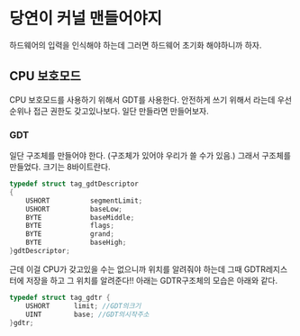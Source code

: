 # 당연이 커널 맨들어야지

하드웨어의 입력을 인식해야 하는데 그러면 하드웨어 초기화 해야하니까 하자.

## CPU 보호모드
CPU 보호모드를 사용하기 위해서 GDT를 사용한다. 안전하게 쓰기 위해서 라는데 우선순위나 접근 권한도 갖고있나보다. 일단 만들라면 만들어보자.

### GDT

일단 구조체를 만들어야 한다. (구조체가 있어야 우리가 쓸 수가 있음.) 그래서 구조체를 만들었다. 크기는 8바이트란다.
```c++
typedef struct tag_gdtDescriptor 
{
	USHORT			segmentLimit;
	USHORT			baseLow;
	BYTE			baseMiddle;
	BYTE			flags;
	BYTE			grand;
	BYTE			baseHigh;
}gdtDescriptor;
```
근데 이걸 CPU가 갖고있을 수는 없으니까 위치를 알려줘야 하는데 그때 GDTR레지스터에 저장을 하고 그 위치를 알려준다!! 아래는 GDTR구조체의 모습은 아래와 같다.
```c++
typedef struct tag_gdtr {
	USHORT		limit; //GDT의크기
	UINT		base; //GDT의시작주소
}gdtr;
```